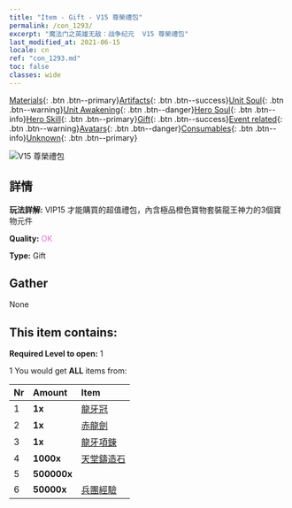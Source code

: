 ```yaml
---
title: "Item - Gift - V15 尊榮禮包"
permalink: /con_1293/
excerpt: "魔法门之英雄无敌：战争纪元  V15 尊榮禮包"
last_modified_at: 2021-06-15
locale: cn
ref: "con_1293.md"
toc: false
classes: wide
---
```

 [Materials](/ItemsCN/){: .btn .btn--primary}[Artifacts](/ItemsCN/Artifacts/){: .btn .btn--success}[Unit Soul](/ItemsCN/UnitSoul/){: .btn .btn--warning}[Unit Awakening](/ItemsCN/UnitAwakening/){: .btn .btn--danger}[Hero Soul](/ItemsCN/HeroSoul/){: .btn .btn--info}[Hero Skill](/ItemsCN/HeroSkill/){: .btn .btn--primary}[Gift](/ItemsCN/Gift/){: .btn .btn--success}[Event related](/ItemsCN/Events/){: .btn .btn--warning}[Avatars](/ItemsCN/Avatars/){: .btn .btn--danger}[Consumables](/ItemsCN/Consumables/){: .btn .btn--info}[Unknown](/ItemsCN/Unknown/){: .btn .btn--primary}

 ![V15 尊榮禮包](/images/t/i_905015.png)

## 詳情
 **玩法詳解:** VIP15 才能購買的超值禮包，內含極品橙色寶物套裝龍王神力的3個寶物元件

 **Quality:** <span style="color: #DA70D6">OK</span>

 **Type:** Gift

## Gather

  None

## This item contains:

 **Required Level to open:** 1

 1 You would get **ALL** items  from:

  | Nr | Amount |     Item    |
  |:---|:-------|:------------|
  | 1 |  **1x** | [龍牙冠](/cn/Items/art_147/) |  | 
  | 2 |  **1x** | [赤龍劍](/cn/Items/art_146/) |  | 
  | 3 |  **1x** | [龍牙項鍊](/cn/Items/art_149/) |  | 
  | 4 |  **1000x** | [天堂鑄造石](/cn/Items/art_188/) |  | 
  | 5 |  **500000x** | <i class="fas fa-coins"/> |  | 
  | 6 |  **50000x** | [兵團經驗](/cn/Items/con_902/) |  | 
